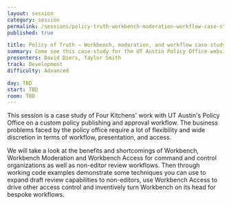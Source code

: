 ```yaml
---
layout: session
category: session
permalink: /sessions/policy-truth-workbench-moderation-workflow-case-study
published: true

title: Policy of Truth — Workbench, moderation, and workflow case study
summary: Come see this case-study for the UT Austin Policy Office website where we turn the workbench module on its head and make it do even more.
presenters: David Diers, Taylor Smith
track: Development
difficulty: Advanced

day: TBD
start: TBD
room: TBD
---
```


This session is a case study of Four Kitchens' work with UT Austin's Policy Office on a custom policy publishing and approval workflow. The business problems faced by the policy office require a lot of flexibility and wide discretion in terms of workflow, presentation, and access.

We will take a look at the benefits and shortcomings of Workbench, Workbench Moderation and Workbench Access for command and control organizations as well as non-editor review workflows. Then through working code examples demonstrate some techniques you can use to expand draft review capabilities to non-editors, use Workbench Access to drive other access control and inventively turn Workbench on its head for bespoke workflows.
